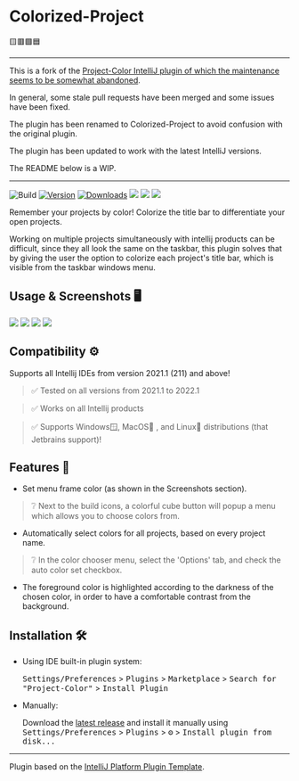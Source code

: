 # Colorized-Project

🟨🟥🟩🟦

---

This is a fork of the [Project-Color IntelliJ plugin of which the maintenance seems to be somewhat abandoned][original].

In general, some stale pull requests have been merged and some issues have been fixed.

The plugin has been renamed to Colorized-Project to avoid confusion with the original plugin.

The plugin has been updated to work with the latest IntelliJ versions.

The README below is a WIP.

---

![Build](https://github.com/nowtilous/Project-Color/workflows/Build/badge.svg)
[![Version](https://img.shields.io/jetbrains/plugin/v/19463.svg)](https://plugins.jetbrains.com/plugin/19463)
[![Downloads](https://img.shields.io/jetbrains/plugin/d/19463.svg)](https://plugins.jetbrains.com/plugin/19463)
![](https://img.shields.io/github/issues-closed/nowtilous/Project-Color)
![](https://img.shields.io/github/issues/nowtilous/Project-Color)
![](https://img.shields.io/jetbrains/plugin/r/rating/19463)

<!-- Plugin description -->
Remember your projects by color! Colorize the title bar to differentiate your open projects.

Working on multiple projects simultaneously with intellij products can be difficult,
since they all look the same on the taskbar, this plugin solves that by giving the user the option
to colorize each project's title bar, which is visible from the taskbar windows menu.
<!-- Plugin description end -->

## Usage & Screenshots 🖥️
![](/screenshots/usage.gif)
![](/screenshots/desktop_multiple_projects.png)
![](/screenshots/color_picker_menu.png)
![](/screenshots/taskbar_view.png)

## Compatibility ⚙️
Supports all Intellij IDEs from version 2021.1 (211) and above!
> ✅ Tested on all versions from 2021.1 to 2022.1

> ✅ Works on all Intellij products

> ✅ Supports Windows🪟, MacOS🍎 , and Linux🐧 distributions (that Jetbrains support)!

## Features 💪
  - Set menu frame color (as shown in the Screenshots section).
  > ❔ Next to the build icons, a colorful cube button will popup a menu which allows you to choose colors from.
  - Automatically select colors for all projects, based on every project name.
  > ❔ In the color chooser menu, select the 'Options' tab, and check the auto color set checkbox.

  - The foreground color is highlighted according to the darkness of the chosen color, in order to have a comfortable contrast from the background.
## Installation 🛠️

- Using IDE built-in plugin system:

  <kbd>Settings/Preferences</kbd> > <kbd>Plugins</kbd> > <kbd>Marketplace</kbd> > <kbd>Search for "Project-Color"</kbd> >
  <kbd>Install Plugin</kbd>

- Manually:

  Download the [latest release](https://github.com/nowtilous/Project-Color/releases/latest) and install it manually using
  <kbd>Settings/Preferences</kbd> > <kbd>Plugins</kbd> > <kbd>⚙️</kbd> > <kbd>Install plugin from disk...</kbd>


---
Plugin based on the [IntelliJ Platform Plugin Template][template].

[template]: https://github.com/JetBrains/intellij-platform-plugin-template
[original]: https://github.com/nowtilous/Project-Color/issues/
